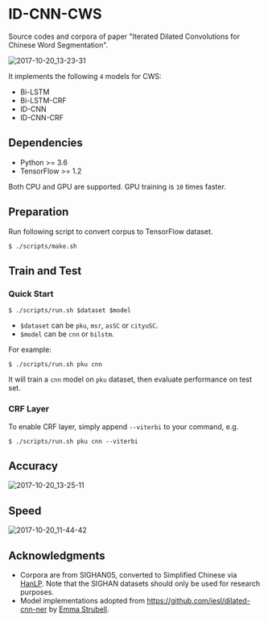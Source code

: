 # ID-CNN-CWS
Source codes and corpora of paper "Iterated Dilated Convolutions for Chinese Word Segmentation".

![2017-10-20_13-23-31](http://wx3.sinaimg.cn/large/006Fmjmcly1fkpa3q8maej30dh0c2jup.jpg)


It implements the following `4` models for CWS:

- Bi-LSTM
- Bi-LSTM-CRF
- ID-CNN
- ID-CNN-CRF

## Dependencies

- Python >= 3.6
- TensorFlow >= 1.2

Both CPU and GPU are supported. GPU training is `10` times faster.

## Preparation

Run following script to convert corpus to TensorFlow dataset.

```
$ ./scripts/make.sh
```

## Train and Test

### Quick Start

```
$ ./scripts/run.sh $dataset $model
```

- `$dataset` can be `pku`, `msr`, `asSC` or `cityuSC`. 
- `$model` can be `cnn` or `bilstm`.

For example:

```
$ ./scripts/run.sh pku cnn
```

It will train a `cnn` model on `pku` dataset, then evaluate performance on test set.

### CRF Layer

To enable CRF layer, simply append `--viterbi` to your command, e.g.

```
$ ./scripts/run.sh pku cnn --viterbi
```

## Accuracy

![2017-10-20_13-25-11](http://wx1.sinaimg.cn/large/006Fmjmcly1fkpa3in2haj30dq0h9q8u.jpg)


## Speed

![2017-10-20_11-44-42](http://wx3.sinaimg.cn/large/006Fmjmcly1fkp6wafcngj30d407l0th.jpg)

## Acknowledgments

- Corpora are from SIGHAN05, converted to Simplified Chinese via [HanLP](https://github.com/hankcs/HanLP). Note that the SIGHAN datasets should only be used for research purposes.
- Model implementations adopted from https://github.com/iesl/dilated-cnn-ner by [Emma Strubell](https://cs.umass.edu/~strubell).


